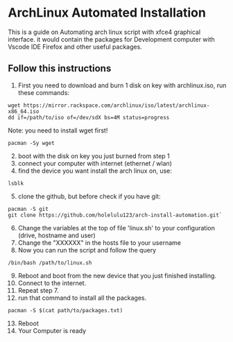 # ArchLinux Automated Installation
This is a guide on Automating arch linux script with xfce4 graphical interface.
it would contain the packages for Development computer with Vscode IDE Firefox and other
useful packages.

## Follow this instructions
1. First you need to download and burn 1 disk on key with archlinux.iso, run these commands:
```
wget https://mirror.rackspace.com/archlinux/iso/latest/archlinux-x86_64.iso
dd if=/path/to/iso of=/dev/sdX bs=4M status=progress
```
Note: you need to install wget first!
```
pacman -Sy wget
```
2.  boot with the disk on key you just burned from step 1
3.  connect your computer with internet (ethernet / wlan)
4.  find the device you want install the arch linux on, use:
```
lsblk
```
5.  clone the github, but before check if you have git:
```
pacman -S git
git clone https://github.com/holelulu123/arch-install-automation.git`
```
6.  Change the variables at the top of file 'linux.sh' to your configuration (drive, hostname and user)
7.  Change the "XXXXXX" in the hosts file to your username
8. Now you can run the script and follow the query
```
/bin/bash /path/to/linux.sh
```
9.  Reboot and boot from the new device that you just finished installing.
10. Connect to the internet.
11. Repeat step 7.
12. run that command to install all the packages.
```
pacman -S $(cat path/to/packages.txt)
```
13. Reboot
14. Your Computer is ready
